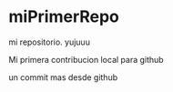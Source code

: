 # miPrimerRepo

mi repositorio. yujuuu


Mi primera contribucion local para github


un commit mas desde github 
